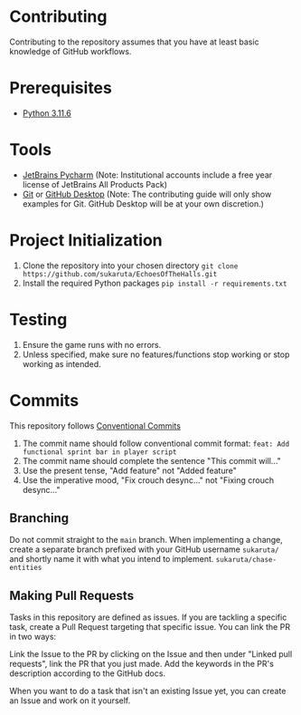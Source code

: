 # Contributing
Contributing to the repository assumes that you have at least basic knowledge of GitHub workflows.

# Prerequisites
* [Python 3.11.6](https://www.python.org/downloads/release/python-3116/)

# Tools
* [JetBrains Pycharm](https://www.jetbrains.com/) (Note: Institutional accounts include a free year license of JetBrains All Products Pack)
* [Git](https://git-scm.com/) or [GitHub Desktop](https://desktop.github.com/) (Note: The contributing guide will only show examples for Git. GitHub Desktop will be at your own discretion.)

# Project Initialization
1. Clone the repository into your chosen directory `git clone https://github.com/sukaruta/EchoesOfTheHalls.git`
2. Install the required Python packages `pip install -r requirements.txt`

# Testing
1. Ensure the game runs with no errors.
2. Unless specified, make sure no features/functions stop working or stop working as intended.

# Commits
This repository follows [Conventional Commits](https://www.conventionalcommits.org/en/v1.0.0/)
1. The commit name should follow conventional commit format: `feat: Add functional sprint bar in player script`
2. The commit name should complete the sentence "This commit will..."
3. Use the present tense, "Add feature" not "Added feature"
4. Use the imperative mood, "Fix crouch desync..." not "Fixing crouch desync..."

## Branching
Do not commit straight to the `main` branch. When implementing a change, create a separate branch prefixed with your GitHub username `sukaruta/` and shortly name it with what you intend to implement. 
`sukaruta/chase-entities`

## Making Pull Requests
Tasks in this repository are defined as issues. If you are tackling a specific task, create a Pull Request targeting that specific issue. You can link the PR in two ways:

Link the Issue to the PR by clicking on the Issue and then under "Linked pull requests", link the PR that you just made.
Add the keywords in the PR's description according to the GitHub docs.

When you want to do a task that isn't an existing Issue yet, you can create an Issue and work on it yourself.